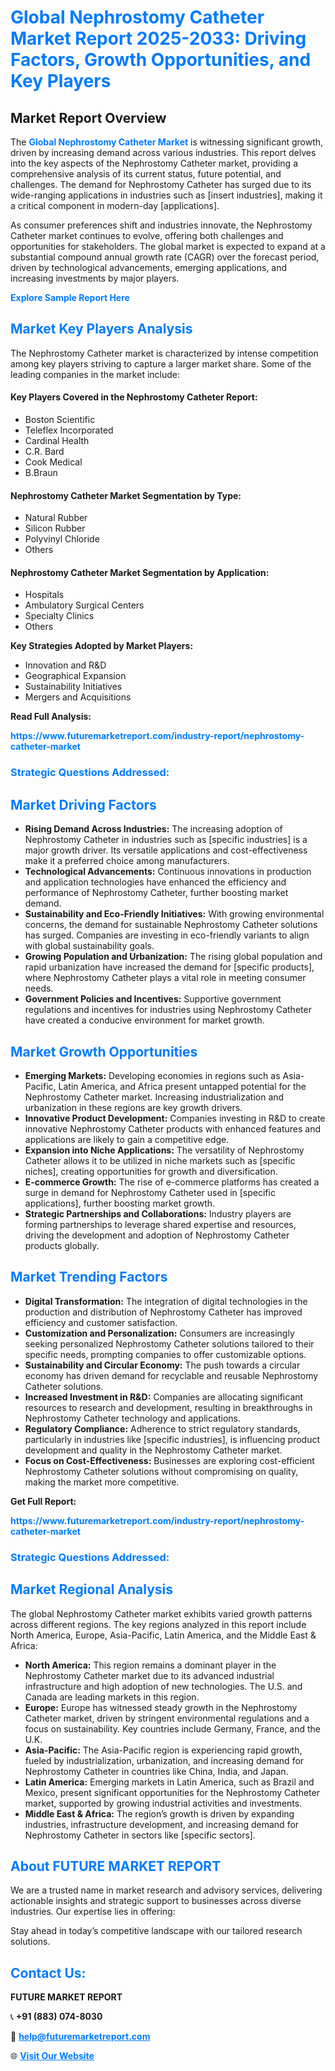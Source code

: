 <h1 style="color: #007BFF;">Global Nephrostomy Catheter Market Report 2025-2033: Driving Factors, Growth Opportunities, and Key Players</h1>

<section id="overview">
<h2>Market Report Overview</h2>
<p>The <a href="https://www.futuremarketreport.com/industry-report/nephrostomy-catheter-market" style="color: #007BFF; text-decoration: none;"><strong>Global Nephrostomy Catheter Market</strong></a> is witnessing significant growth, driven by increasing demand across various industries. This report delves into the key aspects of the Nephrostomy Catheter market, providing a comprehensive analysis of its current status, future potential, and challenges. The demand for Nephrostomy Catheter has surged due to its wide-ranging applications in industries such as [insert industries], making it a critical component in modern-day [applications].</p>
<p>As consumer preferences shift and industries innovate, the Nephrostomy Catheter market continues to evolve, offering both challenges and opportunities for stakeholders. The global market is expected to expand at a substantial compound annual growth rate (CAGR) over the forecast period, driven by technological advancements, emerging applications, and increasing investments by major players.</p>
</section>

<section id="overview">
<p><a href="https://www.futuremarketreport.com/request-sample/reportId=98969" style="color: #007BFF; text-decoration: none;"><strong>Explore Sample Report Here</strong></a></p>
</section>

<section id="key-players">
<h2 style="color: #007BFF;">Market Key Players Analysis</h2>
<p>The Nephrostomy Catheter market is characterized by intense competition among key players striving to capture a larger market share. Some of the leading companies in the market include:</p>
<h4>Key Players Covered in the Nephrostomy Catheter Report:</h4>
<ul><li>Boston Scientific</li><li>Teleflex Incorporated</li><li>Cardinal Health</li><li>C.R. Bard</li><li>Cook Medical</li><li>B.Braun</li></ul>
<h4>Nephrostomy Catheter Market Segmentation by Type:</h4>
<ul><li>Natural Rubber</li><li>Silicon Rubber</li><li>Polyvinyl Chloride</li><li>Others</li></ul>

<h4>Nephrostomy Catheter Market Segmentation by Application:</h4>
<ul><li>Hospitals</li><li>Ambulatory Surgical Centers</li><li>Specialty Clinics</li><li>Others</li></ul>
<p><strong>Key Strategies Adopted by Market Players:</strong></p>
<ul>
<li>Innovation and R&D</li>
<li>Geographical Expansion</li>
<li>Sustainability Initiatives</li>
<li>Mergers and Acquisitions</li>
</ul>
</section>

<section>
<p><strong>Read Full Analysis: </strong></p><a href="https://www.futuremarketreport.com/industry-report/nephrostomy-catheter-market" style="color: #007BFF; text-decoration: none;"><strong>https://www.futuremarketreport.com/industry-report/nephrostomy-catheter-market</strong></a>
<h3 style="color: #007BFF;">Strategic Questions Addressed:</h3>
</section>

<section id="driving-factors">
<h2 style="color: #007BFF;">Market Driving Factors</h2>
<ul>
<li><strong>Rising Demand Across Industries:</strong> The increasing adoption of Nephrostomy Catheter in industries such as [specific industries] is a major growth driver. Its versatile applications and cost-effectiveness make it a preferred choice among manufacturers.</li>
<li><strong>Technological Advancements:</strong> Continuous innovations in production and application technologies have enhanced the efficiency and performance of Nephrostomy Catheter, further boosting market demand.</li>
<li><strong>Sustainability and Eco-Friendly Initiatives:</strong> With growing environmental concerns, the demand for sustainable Nephrostomy Catheter solutions has surged. Companies are investing in eco-friendly variants to align with global sustainability goals.</li>
<li><strong>Growing Population and Urbanization:</strong> The rising global population and rapid urbanization have increased the demand for [specific products], where Nephrostomy Catheter plays a vital role in meeting consumer needs.</li>
<li><strong>Government Policies and Incentives:</strong> Supportive government regulations and incentives for industries using Nephrostomy Catheter have created a conducive environment for market growth.</li>
</ul>
</section>

<section id="growth-opportunities">
<h2 style="color: #007BFF;">Market Growth Opportunities</h2>
<ul>
<li><strong>Emerging Markets:</strong> Developing economies in regions such as Asia-Pacific, Latin America, and Africa present untapped potential for the Nephrostomy Catheter market. Increasing industrialization and urbanization in these regions are key growth drivers.</li>
<li><strong>Innovative Product Development:</strong> Companies investing in R&D to create innovative Nephrostomy Catheter products with enhanced features and applications are likely to gain a competitive edge.</li>
<li><strong>Expansion into Niche Applications:</strong> The versatility of Nephrostomy Catheter allows it to be utilized in niche markets such as [specific niches], creating opportunities for growth and diversification.</li>
<li><strong>E-commerce Growth:</strong> The rise of e-commerce platforms has created a surge in demand for Nephrostomy Catheter used in [specific applications], further boosting market growth.</li>
<li><strong>Strategic Partnerships and Collaborations:</strong> Industry players are forming partnerships to leverage shared expertise and resources, driving the development and adoption of Nephrostomy Catheter products globally.</li>
</ul>
</section>

<section id="trending-factors">
<h2 style="color: #007BFF;">Market Trending Factors</h2>
<ul>
<li><strong>Digital Transformation:</strong> The integration of digital technologies in the production and distribution of Nephrostomy Catheter has improved efficiency and customer satisfaction.</li>
<li><strong>Customization and Personalization:</strong> Consumers are increasingly seeking personalized Nephrostomy Catheter solutions tailored to their specific needs, prompting companies to offer customizable options.</li>
<li><strong>Sustainability and Circular Economy:</strong> The push towards a circular economy has driven demand for recyclable and reusable Nephrostomy Catheter solutions.</li>
<li><strong>Increased Investment in R&D:</strong> Companies are allocating significant resources to research and development, resulting in breakthroughs in Nephrostomy Catheter technology and applications.</li>
<li><strong>Regulatory Compliance:</strong> Adherence to strict regulatory standards, particularly in industries like [specific industries], is influencing product development and quality in the Nephrostomy Catheter market.</li>
<li><strong>Focus on Cost-Effectiveness:</strong> Businesses are exploring cost-efficient Nephrostomy Catheter solutions without compromising on quality, making the market more competitive.</li>
</ul>
</section>

<section>
<p><strong>Get Full Report: </strong></p><a href="https://www.futuremarketreport.com/industry-report/nephrostomy-catheter-market" style="color: #007BFF; text-decoration: none;"><strong>https://www.futuremarketreport.com/industry-report/nephrostomy-catheter-market</strong></a>
<h3 style="color: #007BFF;">Strategic Questions Addressed:</h3>
</section>


<section id="regional-analysis">
<h2 style="color: #007BFF;">Market Regional Analysis</h2>
<p>The global Nephrostomy Catheter market exhibits varied growth patterns across different regions. The key regions analyzed in this report include North America, Europe, Asia-Pacific, Latin America, and the Middle East & Africa:</p>
<ul>
<li><strong>North America:</strong> This region remains a dominant player in the Nephrostomy Catheter market due to its advanced industrial infrastructure and high adoption of new technologies. The U.S. and Canada are leading markets in this region.</li>
<li><strong>Europe:</strong> Europe has witnessed steady growth in the Nephrostomy Catheter market, driven by stringent environmental regulations and a focus on sustainability. Key countries include Germany, France, and the U.K.</li>
<li><strong>Asia-Pacific:</strong> The Asia-Pacific region is experiencing rapid growth, fueled by industrialization, urbanization, and increasing demand for Nephrostomy Catheter in countries like China, India, and Japan.</li>
<li><strong>Latin America:</strong> Emerging markets in Latin America, such as Brazil and Mexico, present significant opportunities for the Nephrostomy Catheter market, supported by growing industrial activities and investments.</li>
<li><strong>Middle East & Africa:</strong> The region’s growth is driven by expanding industries, infrastructure development, and increasing demand for Nephrostomy Catheter in sectors like [specific sectors].</li>
</ul>
</section>

<footer>
<h2 style="color: #007BFF;">About FUTURE MARKET REPORT</h2>
<p>We are a trusted name in market research and advisory services, delivering actionable insights and strategic support to businesses across diverse industries. Our expertise lies in offering:</p>

<p>Stay ahead in today’s competitive landscape with our tailored research solutions.</p>

<h2 style="color: #007BFF;">Contact Us:</h2>
<p><strong>FUTURE MARKET REPORT</strong></p>
<p>📞 <strong>+91 (883) 074-8030</strong></p>
<p>📧 <strong><a href="mailto:help@futuremarketreport.com" style="color: #007BFF;">help@futuremarketreport.com</a></strong></p>
<p>🌐 <strong><a href="https://www.futuremarketreport.com/" style="color: #007BFF;">Visit Our Website</a></strong></p>
</footer>